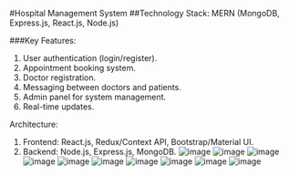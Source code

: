 #Hospital Management System
##Technology Stack: MERN (MongoDB, Express.js, React.js, Node.js)

###Key Features:
1. User authentication (login/register).
2. Appointment booking system.
3. Doctor registration.
4. Messaging between doctors and patients.
5. Admin panel for system management.
6. Real-time updates.

Architecture:
1. Frontend: React.js, Redux/Context API, Bootstrap/Material UI.
1. Backend: Node.js, Express.js, MongoDB.
![image](https://github.com/Jaankit29/Hospital-Managenent-System/assets/86586431/1a4cef3a-db25-422f-80f8-1805a25416f2)
![image](https://github.com/Jaankit29/Hospital-Managenent-System/assets/86586431/b68b2d43-608d-4d0e-9826-226249f87e2a)
![image](https://github.com/Jaankit29/Hospital-Managenent-System/assets/86586431/27683438-794e-49f8-b16d-6557451786de)
![image](https://github.com/Jaankit29/Hospital-Managenent-System/assets/86586431/089e17ed-27fd-438c-9bd4-41b69940014a)
![image](https://github.com/Jaankit29/Hospital-Managenent-System/assets/86586431/c84474f5-a531-4e00-a246-aee300cab87b)
![image](https://github.com/Jaankit29/Hospital-Managenent-System/assets/86586431/e3c3ee4c-daab-424d-8238-54af8f13925c)
![image](https://github.com/Jaankit29/Hospital-Managenent-System/assets/86586431/2d7757c9-bafc-4219-b62d-36c643ba5b2e)
![image](https://github.com/Jaankit29/Hospital-Managenent-System/assets/86586431/2cd30d57-a8a9-4ce4-a60d-ef64a82d5f68)
![image](https://github.com/Jaankit29/Hospital-Managenent-System/assets/86586431/84b03232-74e4-475d-a475-6d0b4cbfd71e)
![image](https://github.com/Jaankit29/Hospital-Managenent-System/assets/86586431/27a6217d-fb02-411b-899f-2b288c98d918)



